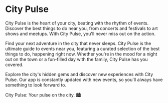 # City Pulse
City Pulse is the heart of your city, beating with the rhythm of events. Discover the best things to do near you, from concerts and festivals to art shows and meetups. With City Pulse, you'll never miss out on the action.

Find your next adventure in the city that never sleeps. City Pulse is the ultimate guide to events near you, featuring a curated selection of the best things to do, happening right now. Whether you're in the mood for a night out on the town or a fun-filled day with the family, City Pulse has you covered.

Explore the city's hidden gems and discover new experiences with City Pulse. Our app is constantly updated with new events, so you'll always have something to look forward to.

City Pulse: Your pulse on the city. 🏙️
